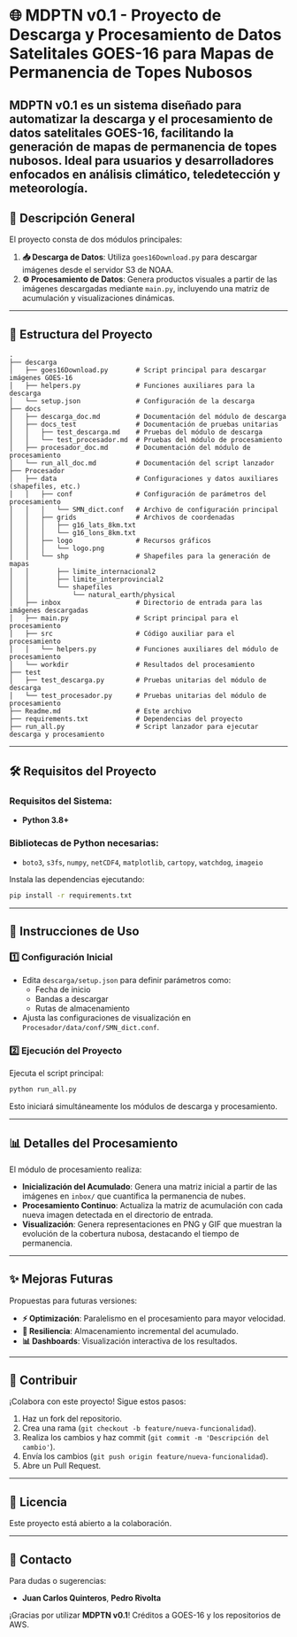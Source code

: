 
# 🌐 MDPTN v0.1 - Proyecto de Descarga y Procesamiento de Datos Satelitales GOES-16 para Mapas de Permanencia de Topes Nubosos

**MDPTN v0.1** es un sistema diseñado para automatizar la descarga y el procesamiento de datos satelitales **GOES-16**, facilitando la generación de mapas de permanencia de topes nubosos. Ideal para usuarios y desarrolladores enfocados en análisis climático, teledetección y meteorología.
---

## 📖 Descripción General

El proyecto consta de dos módulos principales:
1. **📥 Descarga de Datos**: Utiliza `goes16Download.py` para descargar imágenes desde el servidor S3 de NOAA.
2. **⚙️ Procesamiento de Datos**: Genera productos visuales a partir de las imágenes descargadas mediante `main.py`, incluyendo una matriz de acumulación y visualizaciones dinámicas.

---

## 📂 Estructura del Proyecto

```plaintext
.
├── descarga
│   ├── goes16Download.py       # Script principal para descargar imágenes GOES-16
│   ├── helpers.py              # Funciones auxiliares para la descarga
│   └── setup.json              # Configuración de la descarga
├── docs
│   ├── descarga_doc.md         # Documentación del módulo de descarga
│   ├── docs_test               # Documentación de pruebas unitarias
│   │   ├── test_descarga.md    # Pruebas del módulo de descarga
│   │   └── test_procesador.md  # Pruebas del módulo de procesamiento
│   ├── procesador_doc.md       # Documentación del módulo de procesamiento
│   └── run_all_doc.md          # Documentación del script lanzador
├── Procesador
│   ├── data                    # Configuraciones y datos auxiliares (shapefiles, etc.)
│   │   ├── conf                # Configuración de parámetros del procesamiento
│   │   │   └── SMN_dict.conf   # Archivo de configuración principal
│   │   ├── grids               # Archivos de coordenadas
│   │   │   ├── g16_lats_8km.txt
│   │   │   └── g16_lons_8km.txt
│   │   ├── logo                # Recursos gráficos
│   │   │   └── logo.png
│   │   └── shp                 # Shapefiles para la generación de mapas
│   │       ├── limite_internacional2
│   │       ├── limite_interprovincial2
│   │       └── shapefiles
│   │           └── natural_earth/physical
│   ├── inbox                   # Directorio de entrada para las imágenes descargadas
│   ├── main.py                 # Script principal para el procesamiento
│   ├── src                     # Código auxiliar para el procesamiento
│   │   └── helpers.py          # Funciones auxiliares del módulo de procesamiento
│   └── workdir                 # Resultados del procesamiento
├── test
│   ├── test_descarga.py        # Pruebas unitarias del módulo de descarga
│   └── test_procesador.py      # Pruebas unitarias del módulo de procesamiento
├── Readme.md                   # Este archivo
├── requirements.txt            # Dependencias del proyecto
├── run_all.py                  # Script lanzador para ejecutar descarga y procesamiento
```

---

## 🛠️ Requisitos del Proyecto

### Requisitos del Sistema:
- **Python 3.8+**

### Bibliotecas de Python necesarias:
- `boto3`, `s3fs`, `numpy`, `netCDF4`, `matplotlib`, `cartopy`, `watchdog`, `imageio`

Instala las dependencias ejecutando:
```bash
pip install -r requirements.txt
```

---

## 🚀 Instrucciones de Uso

### 1️⃣ Configuración Inicial
- Edita `descarga/setup.json` para definir parámetros como:
  - Fecha de inicio
  - Bandas a descargar
  - Rutas de almacenamiento
- Ajusta las configuraciones de visualización en `Procesador/data/conf/SMN_dict.conf`.

### 2️⃣ Ejecución del Proyecto
Ejecuta el script principal:
```bash
python run_all.py
```
Esto iniciará simultáneamente los módulos de descarga y procesamiento.

---

## 📊 Detalles del Procesamiento

El módulo de procesamiento realiza:
- **Inicialización del Acumulado**: Genera una matriz inicial a partir de las imágenes en `inbox/` que cuantifica la permanencia de nubes.
- **Procesamiento Continuo**: Actualiza la matriz de acumulación con cada nueva imagen detectada en el directorio de entrada.
- **Visualización**: Genera representaciones en PNG y GIF que muestran la evolución de la cobertura nubosa, destacando el tiempo de permanencia.

---

## ✨ Mejoras Futuras

Propuestas para futuras versiones:
- **⚡ Optimización**: Paralelismo en el procesamiento para mayor velocidad.
- **🔄 Resiliencia**: Almacenamiento incremental del acumulado.
- **📊 Dashboards**: Visualización interactiva de los resultados.

---

## 👫 Contribuir

¡Colabora con este proyecto! Sigue estos pasos:
1. Haz un fork del repositorio.
2. Crea una rama (`git checkout -b feature/nueva-funcionalidad`).
3. Realiza los cambios y haz commit (`git commit -m 'Descripción del cambio'`).
4. Envía los cambios (`git push origin feature/nueva-funcionalidad`).
5. Abre un Pull Request.

---

## 📝 Licencia

Este proyecto está abierto a la colaboración.

---

## 📩 Contacto

Para dudas o sugerencias:
- **Juan Carlos Quinteros**, **Pedro Rivolta**

¡Gracias por utilizar **MDPTN v0.1**! Créditos a GOES-16 y los repositorios de AWS.






